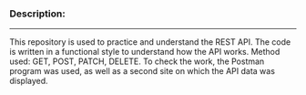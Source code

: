### Description:
---
This repository is used to practice and understand the REST API. The code is written in a functional style to understand how the API works. Method used: GET, POST, PATCH, DELETE. To check the work, the Postman program was used, as well as a second site on which the API data was displayed.
